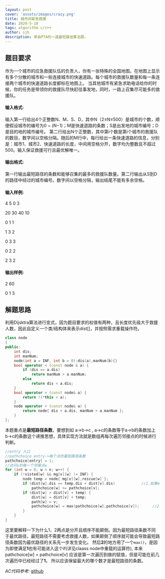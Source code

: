 ```yaml
---
layout: post
cover: 'assets/images/crazy.png'
title: 城市间紧急救援
date: 2020-5-18
tags: algorithm c/c++
author: sjh
description: 来自PTA的一道最短路径算法题。
---
```


## 题目要求

作为一个城市的应急救援队伍的负责人，你有一张特殊的全国地图。在地图上显示有多个分散的城市和一些连接城市的快速道路。每个城市的救援队数量和每一条连接两个城市的快速道路长度都标在地图上。
当其他城市有紧急求助电话给你的时候，你的任务是带领你的救援队尽快赶往事发地，同时，一路上召集尽可能多的救援队。

#### 输入格式:

输入第一行给出4个正整数N、M、S、D，其中N（2≤N≤500）是城市的个数，顺便假设城市的编号为0 ~ (N−1)；M是快速道路的条数；S是出发地的城市编号；D是目的地的城市编号。
第二行给出N个正整数，其中第i个数是第i个城市的救援队的数目，数字间以空格分隔。随后的M行中，每行给出一条快速道路的信息，分别是：城市1、城市2、快速道路的长度，中间用空格分开，数字均为整数且不超过500。输入保证救援可行且最优解唯一。

#### 输出格式:

第一行输出最短路径的条数和能够召集的最多的救援队数量。第二行输出从S到D的路径中经过的城市编号。数字间以空格分隔，输出结尾不能有多余空格。

#### 输入样例:

4 5 0 3

20 30 40 10

0 1 1

1 3 2

0 3 3

0 2 2

2 3 2

#### 输出样例:

2 60

0 1 3

## 解题思路

利用Dijsktra算法进行变式，因为题目要求的权值有两种，且长度优先级大于救援人数，因此自定义一个类/结构体来表示dist[]，并按照需求重载操作符。

```c++
class node
{
public:
	int dis;
	int manNum;
	node(int a = INF, int b = 0):dis(a),manNum(b){}
	bool operator < (const node & a) {
		if (dis == a.dis)
			return manNum > a.manNum;
		else
			return dis < a.dis;
	}
	bool operator > (const node& a) {
		return !(*this < a);
	}
	node operator + (const node& a) {
		return node{ dis + a.dis, manNum + a.manNum };
	}
};
```

本题重点是**最短路径条数**，要想到如 a->b->c , a->c的条数等于a->b的条数加上b->c的条数这个递推思想，具体实现方法就是数组再每次遍历邻接点的时候进行判断。

```c++
//entry 入口
//pathchoice entry->每个点的最短路径条数
pathchoice[entry] = 1;
//访问v的每一个邻接点w
for (int w = 0; w < n; w++) {
	if (!visted[w] && mg[v][w] != INF) {
		node temp = node{ mg[v][w],rescue[w] };				
		if (dist[w].dis == temp.dis + dist[v].dis)            //1.如果entry->w的最短距离和entry->v->w的距离相等，则entry->w的条数就要进行递推
			pathchoice[w] += pathchoice[v];
		if (dist[w] > dist[v] + temp) {
			dist[w] = dist[v] + temp;
			path[w] = v;
			pathchoice[w] = max(pathchoice[w],pathchoice[v]);      //2.真正要保留的是最短路径的条数
		}				
	}
}
```

这里要解释一下为什么1，2两点是分开且顺序不能颠倒。因为最短路径条数不同于最优路径，最短路径不需要考虑救援人数，如果颠倒了顺序就可能会导致最短路径条数因为最优路径的关系先一步发生变化。
然后**2**的地方用了一个`max()`，是因为即使满足**1**也有可能进入这个if(详见claass node中重载的运算符), 本来pathchoice[w] = pathchoice[v] 应该是第一次遍历到做的赋值，但是可能在前几次遍历中已经经过了**1**，
所以应该保留最大的哪个数才是最短路径的条数。

*AC代码参考:* [github](https://github.com/838239178/just-Quiz/blob/master/%E5%9B%BE-%E6%9C%80%E7%9F%AD%E8%B7%AF%E5%BE%84-%E5%9F%8E%E5%B8%82%E9%97%B4%E7%B4%A7%E6%80%A5%E6%95%91%E6%8F%B4)